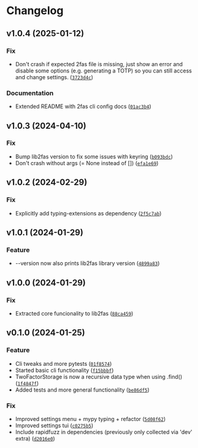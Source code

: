 # Changelog

<!--next-version-placeholder-->

## v1.0.4 (2025-01-12)

### Fix

* Don't crash if expected 2fas file is missing, just show an error and disable some options (e.g. generating a TOTP) so you can still access and change settings. ([`3723d4c`](https://github.com/robinvandernoord/2fas-python/commit/3723d4c8d33273e5dca2bbd0f03750d0905dcba2))

### Documentation

* Extended README with 2fas cli config docs ([`01ac3b4`](https://github.com/robinvandernoord/2fas-python/commit/01ac3b4ea0ba6f8724b8ba0b543bff8daf3d54ec))

## v1.0.3 (2024-04-10)

### Fix

* Bump lib2fas version to fix some issues with keyring ([`b093bdc`](https://github.com/robinvandernoord/2fas-python/commit/b093bdc434841ace1dbd526149a2cac5238f0924))
* Don't crash without args (= None instead of []) ([`efa1e69`](https://github.com/robinvandernoord/2fas-python/commit/efa1e69183c9ce1a204a5ac75b1a7d458c92c647))

## v1.0.2 (2024-02-29)

### Fix

* Explicitly add typing-extensions as dependency ([`2f5c7ab`](https://github.com/robinvandernoord/2fas-python/commit/2f5c7ab92a12e0568dad40f29446187895db2e91))

## v1.0.1 (2024-01-29)

### Feature

* --version now also prints lib2fas library version ([`4899a83`](https://github.com/robinvandernoord/2fas-python/commit/4899a836acf216b0584c4f9224d1ec14662b678f))

## v1.0.0 (2024-01-29)

### Fix

* Extracted core funcionality to lib2fas ([`88ca459`](https://github.com/robinvandernoord/2fas-python/commit/88ca459c2b2f2f227b72d2d5722e051cc140f35b))

## v0.1.0 (2024-01-25)

### Feature

* Cli tweaks and more pytests ([`01f8574`](https://github.com/robinvandernoord/2fas-python/commit/01f8574e527a60025e4e7b7bf0416a4e344fde2e))
* Started basic cli functionality ([`f15bbbf`](https://github.com/robinvandernoord/2fas-python/commit/f15bbbfe1d4e79ba644775dd1e4eb638e394dc81))
* TwoFactorStorage is now a recursive data type when using .find() ([`1f4847f`](https://github.com/robinvandernoord/2fas-python/commit/1f4847fa07eecd9c85623e5cb799a34ab3a8714d))
* Added tests and more general functionality ([`be86df5`](https://github.com/robinvandernoord/2fas-python/commit/be86df54cc4616541c6e636e882a1fa444af9d3a))

### Fix

* Improved settings menu + mypy typing + refactor ([`5d08f62`](https://github.com/robinvandernoord/2fas-python/commit/5d08f62daba7873e84766562c07370fa22018868))
* Improved settings tui ([`c0275b5`](https://github.com/robinvandernoord/2fas-python/commit/c0275b5d5e1b77fba77f65f3efdb5d117d9f5715))
* Include rapidfuzz in dependencies (previously only collected via 'dev' extra) ([`d2016e0`](https://github.com/robinvandernoord/2fas-python/commit/d2016e033ff00392032492525a3c4eb14a4432b3))
